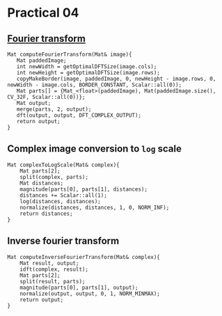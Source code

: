 # Practical 04

## [Fourier transform](https://en.wikipedia.org/wiki/Fourier_transform) 

```
Mat computeFourierTransform(Mat& image){
   Mat paddedImage;
   int newWidth = getOptimalDFTSize(image.cols);
   int newHeight = getOptimalDFTSize(image.rows);
   copyMakeBorder(image, paddedImage, 0, newHeight - image.rows, 0, newWidth - image.cols, BORDER_CONSTANT, Scalar::all(0));
   Mat parts[] = {Mat_<float>(paddedImage), Mat(paddedImage.size(), CV_32F, Scalar::all(0))};
   Mat output;
   merge(parts, 2, output);
   dft(output, output, DFT_COMPLEX_OUTPUT);
   return output;
}
```

## Complex image conversion to `log` scale

```
Mat complexToLogScale(Mat& complex){
    Mat parts[2];
    split(complex, parts);
    Mat distances;
    magnitude(parts[0], parts[1], distances);
    distances += Scalar::all(1);
    log(distances, distances);
    normalize(distances, distances, 1, 0, NORM_INF);
    return distances;
}
```

## Inverse fourier transform

```
Mat computeInverseFourierTransform(Mat& complex){
    Mat result, output;
    idft(complex, result);
    Mat parts[2];
    split(result, parts);
    magnitude(parts[0], parts[1], output);
    normalize(output, output, 0, 1, NORM_MINMAX);
    return output;
}
```
